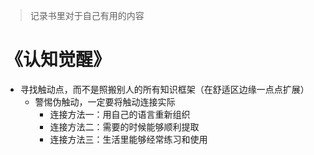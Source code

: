 <!--
 * @Author: dongqingming
 * @Date: 2021-03-22 13:23:21
 * @LastEditTime: 2021-03-22 13:32:06
 * @LastEditors: dongqingming
 * @Description: Do not edit
 * @FilePath: /articles/杂文/读书日记.md
 * no bug no code
-->
> 记录书里对于自己有用的内容
# 《认知觉醒》
- 寻找触动点，而不是照搬别人的所有知识框架（在舒适区边缘一点点扩展）
  - 警惕伪触动，一定要将触动连接实际
    - 连接方法一：用自己的语言重新组织
    - 连接方法二：需要的时候能够顺利提取
    - 连接方法三：生活里能够经常练习和使用